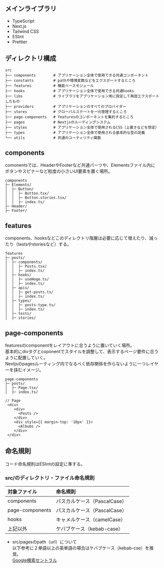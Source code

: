 ## メインライブラリ
- TypeScript
- Next.js
- Tailwind CSS
- ESlint
- Prettier

## ディレクトリ構成

```
src
├── components        # アプリケーション全体で使用できる共通コンポーネント
├── constants         # pathや環境変数などをエクスポートするところ
├── features          # 機能ベースモジュール
├── hooks             # アプリケーション全体で使用できる共通hooks
├── libs              # ライブラリをアプリケーション用に設定して再度エクスポートしたもの
├── providers         # アプリケーションのすべてのプロバイダー
├── stores            # グローバルステートを一元管理するところ
├── page-components   # featuresのコンポーネントを集約するところ
├── pages             # Nextjsのルーティングシステム
├── styles            # アプリケーション全体で使用されるCSS（上書きなどを想定）
├── types             # アプリケーション全体で使用される基本的な型の定義
└── utils             # 共通のユーティリティ関数
```

## components
comonentsでは、HeaderやFooterなど共通パーツや、Elementsファイル内にボタンやスピナーなど粒度の小さいUI要素を置く場所。

```
components
├─ Elements/
│  ├─ Button/
│  │  ├─ Button.tsx/
│  │  ├─ Button.stories.tsx/
│  │  ├─ index.ts/
├─ Header/
├─ Footer/
```

## features
components、hooksなどこのディレクトリ階層は必要に応じて増えたり、減ったり（testsやstoriesなど）する。

```
features
├─ posts/
│  ├─ components/
│  │  ├─ Posts.tsx/
│  │  ├─ index.ts/
│  ├─ hooks/
│  │  ├─ useHoge.ts/
│  │  ├─ index.ts/
│  ├─ apis/
│  │  ├─ get-posts.ts/
│  │  ├─ index.ts/
│  ├─ types/
│  │  ├─ posts-type.ts/
│  │  ├─ index.ts/
│  ├─ tests/
│  ├─ stories/
```


## page-components
featuresのcomponentをレイアウトに合うように置いていく場所。<br />
基本的にdivタグとcoponentでスタイルを調整して、表示するページ要件に合うように配置していく。<br />
Nextjsのpagesルーティング内でなるべく依存関係を作らないように一つレイヤーを挟むイメージ。
```
page-components
├─ posts/
│  ├─ Page.tsx/
│  ├─ index.ts/ 
```

```
// Page
 <div>
    <div>
      <Posts />
    </div>
    <div style={{ margin-top: '10px' }}>
      <Albums />
    </div>
 </div>
```

## 命名規則
コード命名規則はESlintの設定に準する。

### src/のディレクトリ・ファイル命名規則
| 対象ファイル | 命名規則  |
|:-----------|:------------|
| components |パスカルケース（PascalCase） |
| page-components |パスカルケース（PascalCase） |
| hooks       | キャメルケース（camelCase）|
| 上記以外 |ケバブケース（kebab-case）|

* src/pagesのpath（url）について <br />
以下参考に２単語以上の英単語の場合はケバブケース（kebab-cse）を推奨。<br />
[Google検索セントラル](https://developers.google.com/search/docs/crawling-indexing/url-structure?hl=ja)
